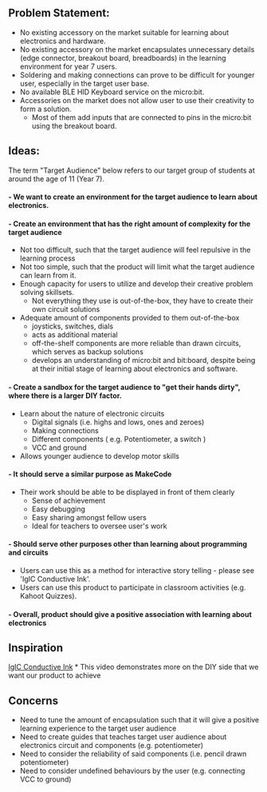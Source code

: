 ## Problem Statement:

* No existing accessory on the market suitable for learning about electronics and hardware.
* No existing accessory on the market encapsulates unnecessary details (edge connector, breakout board, breadboards) in the learning environment for year 7 users.
* Soldering and making connections can prove to be difficult for younger user, especially in the target user base.
* No available BLE HID Keyboard service on the micro:bit.
* Accessories on the market does not allow user to use their creativity to form a solution.
    * Most of them add inputs that are connected to pins in the micro:bit using the breakout board.


## Ideas:

The term "Target Audience" below refers to our target group of students at around the age of 11 (Year 7).

#### - We want to create an environment for the target audience to learn about electronics.
#### - Create an environment that has the right amount of complexity for the target audience
* Not too difficult, such that the target audience will feel repulsive in the learning process
* Not too simple, such that the product will limit what the target audience can learn from it.
* Enough capacity for users to utilize and develop their creative problem solving skillsets.
    * Not everything they use is out-of-the-box, they have to create their own circuit solutions
* Adequate amount of components provided to them out-of-the-box
    * joysticks, switches, dials
    * acts as additional material
    * off-the-shelf components are more reliable than drawn circuits, which serves as backup solutions
    * develops an understanding of micro:bit and bit:board, despite being at their initial stage of learning about electronics and software.

#### - Create a sandbox for the target audience to "get their hands dirty", where there is a larger DIY factor.
* Learn about the nature of electronic circuits
    * Digital signals (i.e. highs and lows, ones and zeroes)
    * Making connections
    * Different components ( e.g. Potentiometer, a switch )
    * VCC and ground
* Allows younger audience to develop motor skills
#### - It should serve a similar purpose as MakeCode
* Their work should be able to be displayed in front of them clearly
    * Sense of achievement
    * Easy debugging
    * Easy sharing amongst fellow users
    * Ideal for teachers to oversee user's work
#### - Should serve other purposes other than learning about programming and circuits
* Users can use this as a method for interactive story telling - please see 'IgIC Conductive Ink'.
* Users can use this product to participate in classroom activities (e.g. Kahoot Quizzes).

#### - Overall, product should give a positive association with learning about electronics

## Inspiration
[IgIC Conductive Ink](https://www.youtube.com/watch?v=yo2kRItBaKw)
    * This video demonstrates more on the DIY side that we want our product to achieve

## Concerns
* Need to tune the amount of encapsulation such that it will give a positive learning experience to the target user audience
* Need to create guides that teaches target user audience about electronics circuit and components (e.g. potentiometer)
* Need to consider the reliability of said components (i.e. pencil drawn potentiometer)
* Need to consider undefined behaviours by the user (e.g. connecting VCC to ground)
